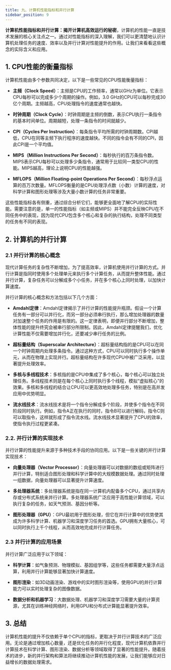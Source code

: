 ```yaml
---
title: 九、计算机性能指标和并行计算
sidebar_position: 9
---
```


**计算机性能指标和并行计算：揭开计算机高效运行的秘密**，计算机的性能一直是技术发展的核心关注点之一。通过对性能指标的深入理解，我们可以更清楚地认识计算机处理任务的速度、效率以及并行计算对性能提升的作用。让我们来看看这些概念的实际含义和应用。

## 1. CPU性能的衡量指标
计算机性能由多个参数共同决定，以下是一些常见的CPU性能衡量指标：

* **主频（Clock Speed）**：主频是CPU的工作频率，通常以GHz为单位。它表示CPU每秒可以完成多少个周期的操作。例如，3.0 GHz的CPU可以每秒完成30亿个周期。主频越高，CPU处理指令的速度通常也越快。

* **时钟周期（Clock Cycle）**：时钟周期是主频的倒数，表示CPU执行一条指令的基本时间单位。周期越短，处理一条指令的时间就越少。

* **CPI（Cycles Per Instruction）**：每条指令平均所需的时钟周期数。CPI越低，CPU在同等主频下执行程序的速度越快。不同的指令会有不同的CPI，因此CPI是一个平均值。

* **MIPS（Million Instructions Per Second）**：每秒执行的百万条指令数。MIPS表示CPU每秒可以处理多少条指令，通常用于比较同一类型CPU的性能。MIPS越高，理论上说明CPU的性能越强。

* **MFLOPS（Million Floating-point Operations Per Second）**：每秒浮点运算的百万次数量。MFLOPS衡量的是CPU处理浮点数（小数）计算的速度，对科学计算和图形处理等涉及大量小数计算的任务非常重要。

这些性能指标各有侧重，通过综合分析它们，能够更全面地了解CPU的实际性能。需要注意的是，单一的性能指标（如主频或MIPS）并不能完全反映CPU在不同任务中的表现，因为现代CPU包含多个核心和复杂的执行结构，处理不同类型的任务有不同的表现。

## 2. 计算机的并行计算
### 2.1 并行计算的核心概念

现代计算任务的复杂性不断增加，为了提高效率，计算机使用并行计算的方式。并行计算是指同时使用多个处理单元来执行多个计算任务，从而提升整体性能。通过并行计算，复杂任务可以分解成多个小任务，并在多个核心上同时处理，以加快计算速度。

并行计算的核心概念和方法包括以下几个方面：

* **Amdahl定律**：Amdahl定律揭示了并行计算的性能提升瓶颈。假设一个计算任务有一部分可以并行化，而另一部分必须串行执行，那么增加处理器的数量对加速整个任务的作用是有限的。这一定律表明，即便并行部分不断增加，整体性能的提升终究会被串行部分所限制。因此，Amdahl定律提醒我们，优化计算性能不仅需要增加并行化，还要减少串行任务的比例。

* **超标量结构（Superscalar Architecture）**：超标量结构指的是CPU可以在同一个时钟周期内处理多条指令。通过这种方式，CPU可以同时执行多个操作单元，从而在物理上实现并行。超标量结构在许多现代CPU中被广泛采用，以显著提升处理效率。

* **多核与多线程技术**：多核指的是CPU中集成了多个核心，每个核心可以独立处理任务。多线程技术则是在每个核心上同时执行多个线程，模拟“虚拟核心”的效果。多核和多线程的结合让CPU可以更高效地处理多任务，特别是在高并发应用中优势明显。

* **流水线技术**：流水线技术是将一个指令分解成多个阶段，并使多个指令在不同阶段同时执行。例如，指令A正在执行的同时，指令B可以进行解码，指令C则可以取指令，这样就形成了指令流水线。流水线技术显著提升了CPU的效率，使指令执行过程更紧凑。

### 2.2. 并行计算的实现技术
并行计算的性能提升来源于多种技术手段的协同应用。以下是一些关键的并行计算实现技术：

* **向量处理器（Vector Processor）**：向量处理器可以对数据的数组或矩阵进行并行计算，特别适合图形处理和科学计算中的大规模数据处理。通过同时处理一组数据，向量处理器可以显著提升计算速度。

* **多处理器系统**：多处理器系统是指在同一计算机内配备多个CPU，通过共享内存或分布式系统来并行计算。多处理器系统广泛应用于高性能计算领域，可以执行复杂的任务，如天气预测、基因分析等。

* **图形处理器（GPU）**：GPU最初用于图形处理，但它在并行计算中的优势使其成为许多科学计算、机器学习和深度学习任务的首选。GPU拥有大量核心，可以同时执行上千个线程，从而高效地完成并行计算任务。

### 2.3 并行计算的应用场景
并行计算广泛应用于以下领域：

* **科学计算**：如气象预测、物理模拟、基因组学等，这些任务都需要大量浮点运算，利用并行计算能够显著加快计算速度。

* **图形渲染**：如3D动画渲染、游戏中的实时图形渲染等，使用GPU的并行计算能力可以实时处理复杂的图像数据。

* **数据分析和机器学习**：大数据处理、机器学习和深度学习需要大量的计算资源，尤其在训练神经网络时，利用GPU和分布式计算能显著提升效率。

## 3. 总结
计算机性能的提升不仅依赖于单个CPU的指标，更取决于并行计算技术的广泛应用。无论是通过增加核心数量，还是优化任务的并行化程度，现代计算机依靠并行计算技术在科学计算、图形渲染、数据分析等领域取得了显著的性能提升。随着技术的进步，新的并行架构和算法将继续推动计算机性能的发展，让我们能够应对日益增长的数据处理需求。